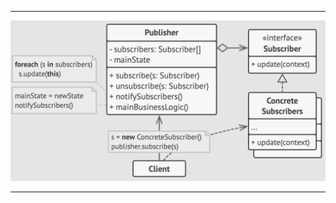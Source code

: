 ***
![Observer UML](https://github.com/muarshad01/CPP_Design_Patterns/blob/main/images/behavioral/observer.png)
***
